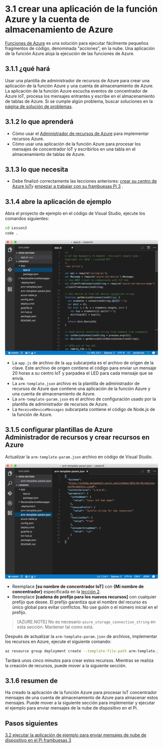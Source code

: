 <properties
 pageTitle="Crear una aplicación de la función Azure y la cuenta de almacenamiento de Azure | Microsoft Azure"
 description="La aplicación de la función Azure escucha eventos de concentrador de Azure IoT, procesa los mensajes entrantes y escribe en el almacenamiento de tablas de Azure."
 services="iot-hub"
 documentationCenter=""
 authors="shizn"
 manager="timlt"
 tags=""
 keywords=""/>

<tags
 ms.service="iot-hub"
 ms.devlang="multiple"
 ms.topic="article"
 ms.tgt_pltfrm="na"
 ms.workload="na"
 ms.date="10/21/2016"
 ms.author="xshi"/>

# <a name="31-create-an-azure-function-app-and-azure-storage-account"></a>3.1 crear una aplicación de la función Azure y la cuenta de almacenamiento de Azure

[Funciones de Azure](../../articles/azure-functions/functions-overview.md) es una solución para ejecutar fácilmente pequeños fragmentos de código, denominada "acciones", en la nube. Una aplicación de la función Azure aloja la ejecución de las funciones de Azure.

## <a name="311-what-will-you-do"></a>3.1.1 ¿qué hará

Usar una plantilla de administrador de recursos de Azure para crear una aplicación de la función Azure y una cuenta de almacenamiento de Azure. La aplicación de la función Azure escucha eventos de concentrador de Azure IoT, procesa los mensajes entrantes y escribe en el almacenamiento de tablas de Azure. Si se cumple algún problema, buscar soluciones en la [página de solución de problemas](iot-hub-raspberry-pi-kit-node-troubleshooting.md).

## <a name="312-what-will-you-learn"></a>3.1.2 lo que aprenderá

- Cómo usar el [Administrador de recursos de Azure](../../articles/azure-resource-manager/resource-group-overview.md) para implementar recursos Azure.
- Cómo usar una aplicación de la función Azure para procesar los mensajes de concentrador IoT y escribirlos en una tabla en el almacenamiento de tablas de Azure.

## <a name="313-what-do-you-need"></a>3.1.3 lo que necesita

- Debe finalizó correctamente las lecciones anteriores: [crear su centro de Azure IoT](iot-hub-raspberry-pi-kit-node-get-started.md)y [empezar a trabajar con su frambuesas Pi 3](iot-hub-raspberry-pi-kit-node-get-started.md) .

## <a name="314-open-the-sample-app"></a>3.1.4 abre la aplicación de ejemplo

Abra el proyecto de ejemplo en el código de Visual Studio, ejecute los comandos siguientes:

```bash
cd Lesson3
code .
```

![Estructura de repo](media/iot-hub-raspberry-pi-lessons/lesson3/repo_structure.png)

- La `app.js` de archivo de la `app` subcarpeta es el archivo de origen de la clave. Este archivo de origen contiene el código para enviar un mensaje 20 horas a su centro IoT y parpadea el LED para cada mensaje que se envía.
- La `arm-template.json` archivo es la plantilla de administrador de recursos de Azure que contiene una aplicación de la función Azure y una cuenta de almacenamiento de Azure.
- La `arm-template-param.json` es el archivo de configuración usado por la plantilla de administrador de recursos de Azure.
- La `ReceiveDeviceMessages` subcarpeta contiene el código de Node.js de la función de Azure.

## <a name="315-configure-azure-resource-manager-templates-and-create-resources-in-azure"></a>3.1.5 configurar plantillas de Azure Administrador de recursos y crear recursos en Azure

Actualizar la `arm-template-param.json` archivo en código de Visual Studio.

![Parámetros de plantilla de Azure Administrador de recursos](media/iot-hub-raspberry-pi-lessons/lesson3/arm_para.png)

- Reemplace **[su nombre de concentrador IoT]** con **{Mi nombre de concentrador}** especificada en la [lección 2](iot-hub-raspberry-pi-kit-node-lesson2-prepare-azure-iot-hub.md).
- Reemplace **[cadena de prefijo para los nuevos recursos]** con cualquier prefijo que desee. El prefijo garantiza que el nombre del recurso es único global para evitar conflictos. No use guión o el número inicial en el prefijo.

> [AZURE.NOTE] No es necesario `azure_storage_connection_string` en esta sección. Mantener tal como está.

Después de actualizar la `arm-template-param.json` de archivos, implementar los recursos en Azure, ejecute el siguiente comando:

```bash
az resource group deployment create --template-file-path arm-template.json --parameters-file-path arm-template-param.json -g iot-sample -n mydeployment
```

Tardará unos cinco minutos para crear estos recursos. Mientras se realiza la creación de recursos, puede mover a la siguiente sección.

## <a name="316-summary"></a>3.1.6 resumen de

Ha creado la aplicación de la función Azure para procesar IoT concentrador mensajes de una cuenta de almacenamiento de Azure para almacenar estos mensajes. Puede mover a la siguiente sección para implementar y ejecutar el ejemplo para enviar mensajes de la nube de dispositivo en el Pi.

## <a name="next-steps"></a>Pasos siguientes

[3.2 ejecutar la aplicación de ejemplo para enviar mensajes de nube de dispositivo en el Pi frambuesas 3](iot-hub-raspberry-pi-kit-node-lesson3-run-azure-blink.md)


